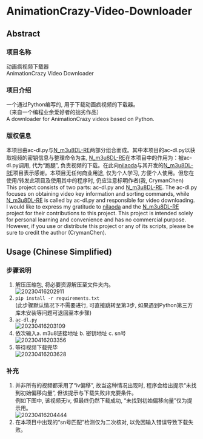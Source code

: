 # AnimationCrazy-Video-Downloader

## Abstract

### 项目名称
动画疯视频下载器  
AnimationCrazy Video Downloader

### 项目介绍
一个通过Python编写的, 用于下载动画疯视频的下载器。  
（来自一个编程业余爱好者的拙劣作品）  
A downloader for AnimationCrazy videos based on Python.

### 版权信息
本项目由ac-dl.py与[N_m3u8DL-RE](https://github.com/nilaoda/N_m3u8DL-RE)两部分组合而成。其中本项目的ac-dl.py以获取视频的密钥信息与整理命令为主, [N_m3u8DL-RE](https://github.com/nilaoda/N_m3u8DL-RE)在本项目中的作用为：被ac-dl.py调用, 代为“跑腿”, 负责视频的下载。在此向[nilaoda](https://github.com/nilaoda)与其开发的[N_m3u8DL-RE](https://github.com/nilaoda/N_m3u8DL-RE)项目表示感谢。本项目无任何商业用途, 仅为个人学习, 方便个人使用。但您在使用/转发此项目及使用其中的程序时, 仍应注意标明作者(我, CrymanChen)  
This project consists of two parts: ac-dl.py and [N_m3u8DL-RE](https://github.com/nilaoda/N_m3u8DL-RE). The ac-dl.py focuses on obtaining video key information and sorting commands, while [N_m3u8DL-RE](https://github.com/nilaoda/N_m3u8DL-RE) is called by ac-dl.py and responsible for video downloading. I would like to express my gratitude to [nilaoda](https://github.com/nilaoda) and the [N_m3u8DL-RE](https://github.com/nilaoda/N_m3u8DL-RE) project for their contributions to this project. This project is intended solely for personal learning and convenience and has no commercial purpose. However, if you use or distribute this project or any of its scripts, please be sure to credit the author (CrymanChen).

## Usage (Chinese Simplified)
### 步骤说明
1. 解压压缩包, 将必要资源解压至文件夹内。  
![20230416202911](https://user-images.githubusercontent.com/106590233/232310013-0c75ba6d-2908-412f-b2a7-f6376fd2421a.png)  
2. `pip install -r requirements.txt`  
(此步骤默认情况下不需要进行, 可直接跳转至第3步, 如果遇到Python第三方库未安装等问题可退回至本步骤)  
3. `ac-dl.py`  
![20230416203109](https://user-images.githubusercontent.com/106590233/232310102-03e4dfac-6b2b-4acb-a474-9f02fe7eec17.png)  
4. 依次输入a. m3u8链接地址 b. 密钥地址 c. sn号  
![20230416203356](https://user-images.githubusercontent.com/106590233/232310738-6cbd215a-a069-44b7-aa5e-289d96b772cc.png)  
5. 等待视频下载完毕  
![20230416203628](https://user-images.githubusercontent.com/106590233/232311382-f63f8f3c-df0e-4c9d-81e9-41a9aeccc0bf.png)  
  
### 补充
1. 并非所有的视频都采用了“iv偏移”, 故当这种情况出现时, 程序会给出提示“未找到初始偏移向量”, 但该提示与下载失败非充要条件。  
例如下图中, 该视频无iv, 但最终仍然下载成功, “未找到初始偏移向量”仅为提示用。  
![20230416204444](https://user-images.githubusercontent.com/106590233/232312379-31ff35e7-0722-4161-a2f2-002ea3859464.png)
2. 在本项目中出现的“sn号匹配”检测仅为二次核对, 以免因输入错误导致下载失败。

